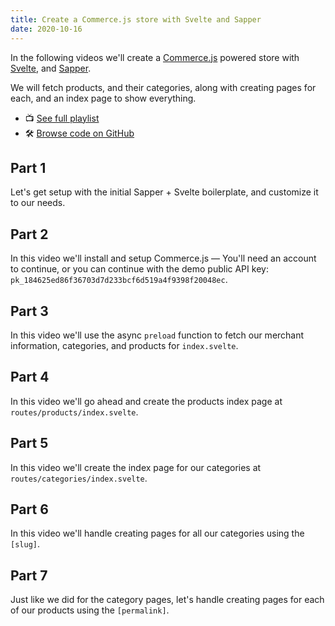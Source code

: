 ```yaml
---
title: Create a Commerce.js store with Svelte and Sapper
date: 2020-10-16
---
```


In the following videos we'll create a [Commerce.js](https://commercejs.com/) powered store with [Svelte](https://svelte.dev/), and [Sapper](https://sapper.svelte.dev/).

We will fetch products, and their categories, along with creating pages for each, and an index page to show everything.

- 📺 [See full playlist](https://www.youtube.com/playlist?list=PLs2PzMqLzi7XkF-_672sFOVduEORZJTOQ)
- 🛠 [Browse code on GitHub](https://github.com/notrab/sapper-commercejs-example)

## Part 1

Let's get setup with the initial Sapper + Svelte boilerplate, and customize it to our needs.

<YouTube youTubeId="mE6f1rlQX1o" />

## Part 2

In this video we'll install and setup Commerce.js &mdash; You'll need an account to continue, or you can continue with the demo public API key: `pk_184625ed86f36703d7d233bcf6d519a4f9398f20048ec`.

<YouTube youTubeId="n_T5escg_Pg" />

## Part 3

In this video we'll use the async `preload` function to fetch our merchant information, categories, and products for `index.svelte`.

<YouTube youTubeId="BZYCg4Rmlx8" />

## Part 4

In this video we'll go ahead and create the products index page at `routes/products/index.svelte`.

<YouTube youTubeId="ixlXkQH2xZU" />

## Part 5

In this video we'll create the index page for our categories at `routes/categories/index.svelte`.

<YouTube youTubeId="Fqwfpp1xHWA" />

## Part 6

In this video we'll handle creating pages for all our categories using the `[slug]`.

<YouTube youTubeId="TOvinnD7uGc" />

## Part 7

Just like we did for the category pages, let's handle creating pages for each of our products using the `[permalink]`.

<YouTube youTubeId="n9AWs0rnnl8" />
